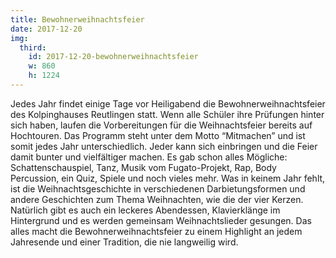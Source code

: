 ```yaml
---
title: Bewohnerweihnachtsfeier
date: 2017-12-20
img:
  third:
    id: 2017-12-20-bewohnerweihnachtsfeier
    w: 860
    h: 1224
---
```


Jedes Jahr findet einige Tage vor Heiligabend die Bewohnerweihnachtsfeier des Kolpinghauses Reutlingen statt. <!--mehr--> Wenn alle Schüler ihre Prüfungen hinter sich haben, laufen die Vorbereitungen für die Weihnachtsfeier bereits auf Hochtouren. Das Programm steht unter dem Motto “Mitmachen” und ist somit jedes Jahr unterschiedlich. Jeder kann sich einbringen und die Feier damit bunter und vielfältiger machen. Es gab schon alles Mögliche: Schattenschauspiel, Tanz, Musik vom Fugato-Projekt, Rap, Body Percussion, ein Quiz, Spiele und noch vieles mehr. Was in keinem Jahr fehlt, ist die Weihnachtsgeschichte in verschiedenen Darbietungsformen und andere Geschichten zum Thema Weihnachten, wie die der vier Kerzen. Natürlich gibt es auch ein leckeres Abendessen, Klavierklänge im Hintergrund und es werden gemeinsam Weihnachtslieder gesungen.
Das alles macht die Bewohnerweihnachtsfeier zu einem Highlight an jedem Jahresende und einer Tradition, die nie langweilig wird.
